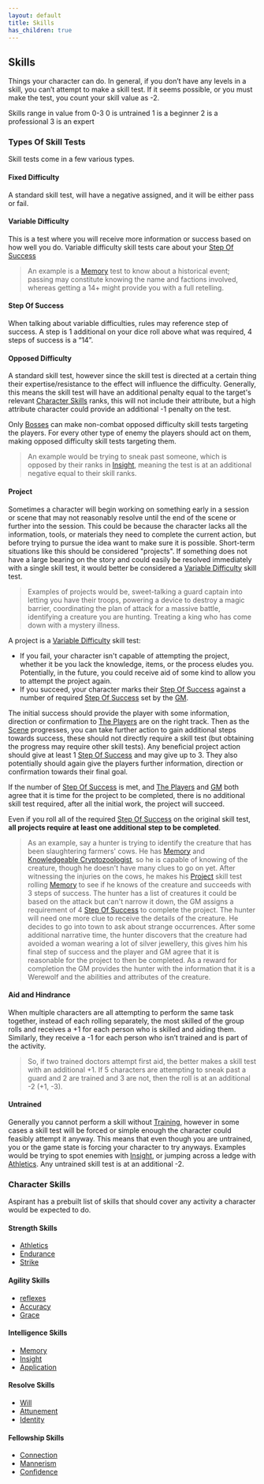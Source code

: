 ```yaml
---
layout: default
title: Skills
has_children: true
---
```

## Skills
Things your character can do. In general, if you don’t have any levels in a skill, you can’t attempt to make a skill test. If it seems possible, or you must make the test, you count your skill value as -2.

Skills range in value from 0-3
0 is untrained
1 is a beginner
2 is a professional
3 is an expert

### Types Of Skill Tests

Skill tests come in a few various types.
#### Fixed Difficulty
A standard skill test, will have a negative assigned, and it will be either pass or fail.

#### Variable Difficulty
This is a test where you will receive more information or success based on how well you do. Variable difficulty skill tests care about your [Step Of Success](#Step%20Of%20Success)

> An example is a [Memory](Intelligence#Memory) test to know about a historical event; passing may constitute knowing the name and factions involved, whereas getting a 14+ might provide you with a full retelling. 

#### Step Of Success
When talking about variable difficulties, rules may reference step of success. A step is 1 additional on your dice roll above what was required, 4 steps of success is a “14”. 

#### Opposed Difficulty
A standard skill test, however since the skill test is directed at a certain thing their expertise/resistance to the effect will influence the difficulty. Generally, this means the skill test will have an additional penalty equal to the target's relevant [Character Skills](#Character%20Skills) ranks, this will not include their attribute, but a high attribute character could provide an additional -1 penalty on the test.

Only [Bosses](Running-The-Game#Bosses) can make non-combat opposed difficulty skill tests targeting the players. For every other type of enemy the players should act on them, making opposed difficulty skill tests targeting them. 

> An example would be trying to sneak past someone, which is opposed by their ranks in [Insight](Intelligence#Insight), meaning the test is at an additional negative equal to their skill ranks. 

#### Project
Sometimes a character will begin working on something early in a session or scene that may not reasonably resolve until the end of the scene or further into the session. This could be because the character lacks all the information, tools, or materials they need to complete the current action, but before trying to pursue the idea want to make sure it is possible. Short-term situations like this should be considered "projects". If something does not have a large bearing on the story and could easily be resolved immediately with a single skill test, it would better be considered a [Variable Difficulty](#Variable%20Difficulty) skill test.

> Examples of projects would be, sweet-talking a guard captain into letting you have their troops, powering a device to destroy a magic barrier, coordinating the plan of attack for a massive battle, identifying a creature you are hunting. Treating a king who has come down with a mystery illness.

A project is a [Variable Difficulty](#Variable%20Difficulty) skill test:
* If you fail, your character isn't capable of attempting the project, whether it be you lack the knowledge, items, or the process eludes you. Potentially, in the future, you could receive aid of some kind to allow you to attempt the project again.
* If you succeed, your character marks their [Step Of Success](#Step%20Of%20Success) against a number of required [Step Of Success](#Step%20Of%20Success) set by the [GM](How-To-Play#GM).

The initial success should provide the player with some information, direction or confirmation to [The Players](How-To-Play#The%20Players) are on the right track. Then as the [Scene](Telling-The-Story#Scene) progresses, you can take further action to gain additional steps towards success, these should not directly require a skill test (but obtaining the progress may require other skill tests). Any beneficial project action should give at least 1 [Step Of Success](#Step%20Of%20Success) and may give up to 3. They also potentially should again give the players further information, direction or confirmation towards their final goal.

If the number of [Step Of Success](#Step%20Of%20Success) is met, and [The Players](How-To-Play#The%20Players) and [GM](How-To-Play#GM) both agree that it is time for the project to be completed, there is no additional skill test required, after all the initial work, the project will succeed.

Even if you roll all of the required [Step Of Success](#Step%20Of%20Success) on the original skill test, **all projects require at least one additional step to be completed**.

> As an example, say a hunter is trying to identify the creature that has been slaughtering farmers' cows. He has [Memory](Intelligence#Memory) and [Knowledgeable Cryptozoologist](Chronicler#Knowledgeable%20Cryptozoologist), so he is capable of knowing of the creature, though he doesn't have many clues to go on yet. After witnessing the injuries on the cows, he makes his [Project](#Project) skill test rolling [Memory](Intelligence#Memory) to see if he knows of the creature and succeeds with 3 steps of success. The hunter has a list of creatures it could be based on the attack but can't narrow it down, the GM assigns a requirement of 4 [Step Of Success](#Step%20Of%20Success) to complete the project. The hunter will need one more clue to receive the details of the creature.
> He decides to go into town to ask about strange occurrences.
> After some additional narrative time, the hunter discovers that the creature had avoided a woman wearing a lot of silver jewellery, this gives him his final step of success and the player and GM agree that it is reasonable for the project to then be completed. 
> As a reward for completion the GM provides the hunter with the information that it is a Werewolf and the abilities and attributes of the creature.

#### Aid and Hindrance
When multiple characters are all attempting to perform the same task together, instead of each rolling separately, the most skilled of the group rolls and receives a +1 for each person who is skilled and aiding them. Similarly, they receive a -1 for each person who isn’t trained and is part of the activity. 

> So, if two trained doctors attempt first aid, the better makes a skill test with an additional +1. If 5 characters are attempting to sneak past a guard and 2 are trained and 3 are not, then the roll is at an additional -2 (+1, -3).

#### Untrained
Generally you cannot perform a skill without [Training](Character-Development#Training), however in some cases a skill test will be forced or simple enough the character could feasibly attempt it anyway. This means that even though you are untrained, you or the game state is forcing your character to try anyways. Examples would be trying to spot enemies with [Insight](Intelligence#Insight), or jumping across a ledge with [Athletics](Strength#Athletics). Any untrained skill test is at an additional -2.

### Character Skills
Aspirant has a prebuilt list of skills that should cover any activity a character would be expected to do.

#### Strength Skills
* [Athletics](Strength#Athletics)
* [Endurance](Strength#Endurance)
* [Strike](Strength#Strike)

#### Agility Skills
* [reflexes](Agility#Reflexes)
* [Accuracy](Agility#Accuracy)
* [Grace](Agility#Grace)

#### Intelligence Skills
* [Memory](Intelligence#Memory)
* [Insight](Intelligence#Insight)
* [Application](Intelligence#Application)

#### Resolve Skills
* [Will](Spirit#Will)
* [Attunement](Spirit#Attunement)
* [Identity](Spirit#Identity)

#### Fellowship Skills
* [Connection](Communication#Connection)
* [Mannerism](Communication#Mannerism)
* [Confidence](Communication#Confidence)